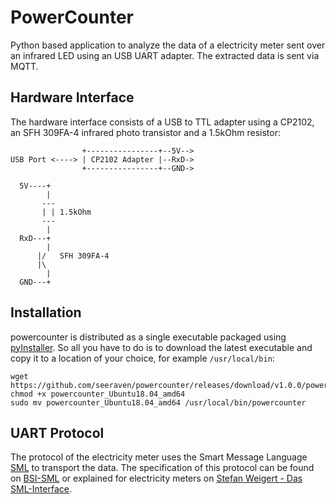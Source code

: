 PowerCounter
============

Python based application to analyze the data of a electricity meter sent over
an infrared LED using an USB UART adapter. The extracted data is sent via MQTT.


Hardware Interface
------------------

The hardware interface consists of a USB to TTL adapter using a CP2102, an
SFH 309FA-4 infrared photo transistor and a 1.5kOhm resistor:

```
                +----------------+--5V-->
USB Port <----> | CP2102 Adapter |--RxD->
                +----------------+--GND->

  5V----+
        |
       ---
       | | 1.5kOhm
       ---
        |
  RxD---+
        |
      |/   SFH 309FA-4
      |\
        |
  GND---+
```


Installation
------------

powercounter is distributed as a single executable packaged using [pyInstaller].
So all you have to do is to download the latest executable and copy it to a
location of your choice, for example `/usr/local/bin`:

    wget https://github.com/seeraven/powercounter/releases/download/v1.0.0/powercounter_Ubuntu18.04_amd64
    chmod +x powercounter_Ubuntu18.04_amd64
    sudo mv powercounter_Ubuntu18.04_amd64 /usr/local/bin/powercounter


UART Protocol
-------------

The protocol of the electricity meter uses the Smart Message Language [SML] to
transport the data. The specification of this protocol can be found on [BSI-SML]
or explained for electricity meters on [Stefan Weigert - Das SML-Interface].



[pyInstaller]: https://www.pyinstaller.org/
[SML]: https://de.wikipedia.org/wiki/Smart_Message_Language
[BSI-SML]: https://www.bsi.bund.de/SharedDocs/Downloads/DE/BSI/Publikationen/TechnischeRichtlinien/TR03109/TR-03109-1_Anlage_Feinspezifikation_Drahtgebundene_LMN-Schnittstelle_Teilb.pdf?__blob=publicationFile
[Stefan Weigert - Das SML-Interface]: http://www.stefan-weigert.de/php_loader/sml.php